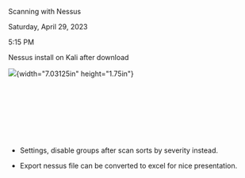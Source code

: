 Scanning with Nessus

Saturday, April 29, 2023

5:15 PM

Nessus install on Kali after download

![](007_Scanning_with_Nessus_000.png){width="7.03125in" height="1.75in"}

 

 

 

 

-   Settings, disable groups after scan sorts by severity instead.

-   Export nessus file can be converted to excel for nice presentation.
